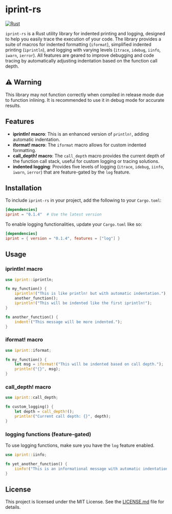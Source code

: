 # iprint-rs

[![Rust](https://github.com/FlorianNAdam/iprint-rs/workflows/Rust/badge.svg)](https://github.com/FlorianNAdam/iprint-rs/actions)

`iprint-rs` is a Rust utility library for indented printing and logging, designed to help you easily trace the execution of your code. The library provides a suite of macros for indented formatting (`iformat`), simplified indented printing (`iprintln`), and logging with varying levels (`itrace`, `idebug`, `iinfo`, `iwarn`, `ierror`). All features are geared to improve debugging and code tracing by automatically adjusting indentation based on the function call depth.

## ⚠️ Warning

This library may not function correctly when compiled in release mode due to function inlining. It is recommended to use it in debug mode for accurate results.


## Features

- **iprintln! macro**: This is an enhanced version of `println!`, adding automatic indentation.
- **iformat! macro**: The `iformat` macro allows for custom indented formatting.
- **call_depth! macro**: The `call_depth` macro provides the current depth of the function call stack, useful for custom logging or tracing solutions.
- **indented logging**: Provides five levels of logging (`itrace`, `idebug`, `iinfo`, `iwarn`, `ierror`) that are feature-gated by the `log` feature.

## Installation

To include `iprint-rs` in your project, add the following to your `Cargo.toml`:

```toml
[dependencies]
iprint = "0.1.4"  # Use the latest version
```

To enable logging functionalities, update your `Cargo.toml` like so:

```toml
[dependencies]
iprint = { version = "0.1.4", features = ["log"] }
```

## Usage

### iprintln! macro

```rust
use iprint::iprintln;

fn my_function() {
    iprintln!("This is like println! but with automatic indentation.");
    another_function();
    iprintln!("This will be indented like the first iprintln!");
}

fn another_function() {
    indent!("This message will be more indented.");
}
```

### iformat! macro

```rust
use iprint::iformat;

fn my_function() {
    let msg = iformat!("This will be indented based on call depth.");
    println!("{}", msg);
}
```

### call_depth! macro

```rust
use iprint::call_depth;

fn custom_logging() {
    let depth = call_depth!();
    println!("Current call depth: {}", depth);
}
```

### logging functions (feature-gated)

To use logging functions, make sure you have the `log` feature enabled.

```rust
use iprint::iinfo;

fn yet_another_function() {
    iinfo!("This is an informational message with automatic indentation.");
}
```

## License

This project is licensed under the MIT License. See the [LICENSE.md](LICENSE.md) file for details.

